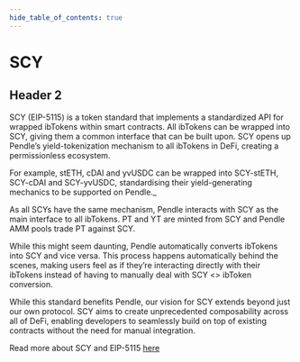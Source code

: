 ```yaml
---
hide_table_of_contents: true
---
```


# SCY

## Header 2
<!-- <p id="gdcalert8" ><span style="color: red; font-weight: bold">>>>>>  gd2md-html alert: inline image link here (to images/image8.png). Store image on your image server and adjust path/filename/extension if necessary. </span><br>(<a href="#">Back to top</a>)(<a href="#gdcalert9">Next alert</a>)<br><span style="color: red; font-weight: bold">>>>>> </span></p>

![alt_text](images/image8.png "image_tooltip") -->

SCY (EIP-5115) is a token standard that implements a standardized API for wrapped ibTokens within smart contracts. All ibTokens can be wrapped into SCY, giving them a common interface that can be built upon. SCY opens up Pendle’s yield-tokenization mechanism to all ibTokens in DeFi, creating a permissionless ecosystem.

For example, stETH, cDAI and yvUSDC can be wrapped into SCY-stETH, SCY-cDAI and SCY-yvUSDC, standardising their yield-generating mechanics to be supported on Pendle._

As all SCYs have the same mechanism, Pendle interacts with SCY as the main interface to all ibTokens. PT and YT are minted from SCY and Pendle AMM pools trade PT against SCY.

While this might seem daunting, Pendle automatically converts ibTokens into SCY and vice versa. This process happens automatically behind the scenes, making users feel as if they’re interacting directly with their ibTokens instead of having to manually deal with SCY &lt;> ibToken conversion.

While this standard benefits Pendle, our vision for SCY extends beyond just our own protocol. SCY aims to create unprecedented composability across all of DeFi, enabling developers to seamlessly build on top of existing contracts without the need for manual integration.

Read more about SCY and EIP-5115 [here](https://ethereum-magicians.org/t/eip-5115-super-composable-yield-token/9423)